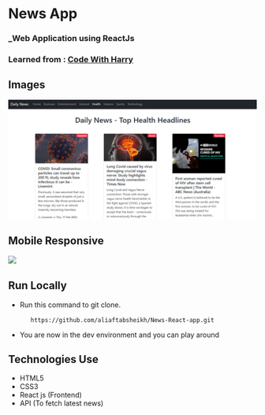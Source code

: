 # News App

### _Web Application using ReactJs

### Learned from : [Code With Harry](https://youtube.com/playlist?list=PLu0W_9lII9agx66oZnT6IyhcMIbUMNMdt)

## Images

<img src='./assets/news-1.png' />

## Mobile Responsive

<img src='./assets/M-news-1.png.png' />


## Run Locally

- Run this command to git clone. 

         https://github.com/aliaftabsheikh/News-React-app.git

- You are now in the dev environment and you can play around

## Technologies Use

- HTML5
- CSS3
- React js (Frontend)
- API (To fetch latest news)
